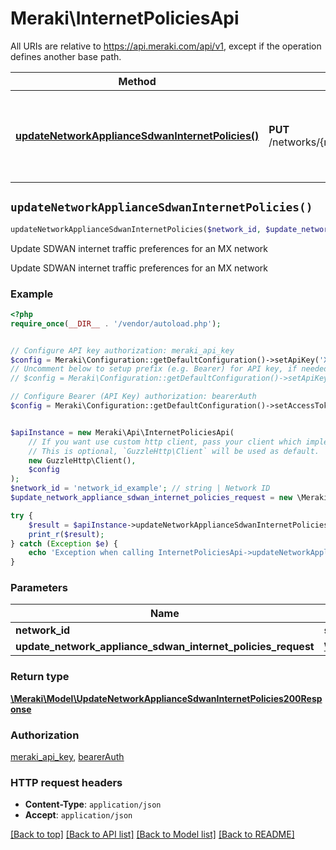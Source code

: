 # Meraki\InternetPoliciesApi

All URIs are relative to https://api.meraki.com/api/v1, except if the operation defines another base path.

| Method | HTTP request | Description |
| ------------- | ------------- | ------------- |
| [**updateNetworkApplianceSdwanInternetPolicies()**](InternetPoliciesApi.md#updateNetworkApplianceSdwanInternetPolicies) | **PUT** /networks/{networkId}/appliance/sdwan/internetPolicies | Update SDWAN internet traffic preferences for an MX network |


## `updateNetworkApplianceSdwanInternetPolicies()`

```php
updateNetworkApplianceSdwanInternetPolicies($network_id, $update_network_appliance_sdwan_internet_policies_request): \Meraki\Model\UpdateNetworkApplianceSdwanInternetPolicies200Response
```

Update SDWAN internet traffic preferences for an MX network

Update SDWAN internet traffic preferences for an MX network

### Example

```php
<?php
require_once(__DIR__ . '/vendor/autoload.php');


// Configure API key authorization: meraki_api_key
$config = Meraki\Configuration::getDefaultConfiguration()->setApiKey('X-Cisco-Meraki-API-Key', 'YOUR_API_KEY');
// Uncomment below to setup prefix (e.g. Bearer) for API key, if needed
// $config = Meraki\Configuration::getDefaultConfiguration()->setApiKeyPrefix('X-Cisco-Meraki-API-Key', 'Bearer');

// Configure Bearer (API Key) authorization: bearerAuth
$config = Meraki\Configuration::getDefaultConfiguration()->setAccessToken('YOUR_ACCESS_TOKEN');


$apiInstance = new Meraki\Api\InternetPoliciesApi(
    // If you want use custom http client, pass your client which implements `GuzzleHttp\ClientInterface`.
    // This is optional, `GuzzleHttp\Client` will be used as default.
    new GuzzleHttp\Client(),
    $config
);
$network_id = 'network_id_example'; // string | Network ID
$update_network_appliance_sdwan_internet_policies_request = new \Meraki\Model\UpdateNetworkApplianceSdwanInternetPoliciesRequest(); // \Meraki\Model\UpdateNetworkApplianceSdwanInternetPoliciesRequest

try {
    $result = $apiInstance->updateNetworkApplianceSdwanInternetPolicies($network_id, $update_network_appliance_sdwan_internet_policies_request);
    print_r($result);
} catch (Exception $e) {
    echo 'Exception when calling InternetPoliciesApi->updateNetworkApplianceSdwanInternetPolicies: ', $e->getMessage(), PHP_EOL;
}
```

### Parameters

| Name | Type | Description  | Notes |
| ------------- | ------------- | ------------- | ------------- |
| **network_id** | **string**| Network ID | |
| **update_network_appliance_sdwan_internet_policies_request** | [**\Meraki\Model\UpdateNetworkApplianceSdwanInternetPoliciesRequest**](../Model/UpdateNetworkApplianceSdwanInternetPoliciesRequest.md)|  | [optional] |

### Return type

[**\Meraki\Model\UpdateNetworkApplianceSdwanInternetPolicies200Response**](../Model/UpdateNetworkApplianceSdwanInternetPolicies200Response.md)

### Authorization

[meraki_api_key](../../README.md#meraki_api_key), [bearerAuth](../../README.md#bearerAuth)

### HTTP request headers

- **Content-Type**: `application/json`
- **Accept**: `application/json`

[[Back to top]](#) [[Back to API list]](../../README.md#endpoints)
[[Back to Model list]](../../README.md#models)
[[Back to README]](../../README.md)

